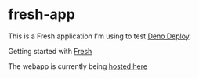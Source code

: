 # fresh-app

This is a Fresh application I'm using to test [Deno Deploy](https://dash.deno.com/). 

Getting started with [Fresh](https://fresh.deno.dev/docs/getting-started/create-a-project)

The webapp is currently being [hosted here](https://jaxelr-fresh-app.deno.dev/)